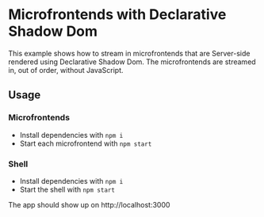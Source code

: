 # Microfrontends with Declarative Shadow Dom

This example shows how to stream in microfrontends that are Server-side rendered using Declarative Shadow Dom. The microfrontends are streamed in, out of order, without JavaScript.

## Usage

### Microfrontends

- Install dependencies with `npm i`
- Start each microfrontend with `npm start`

### Shell

- Install dependencies with `npm i`
- Start the shell with `npm start`

The app should show up on http://localhost:3000
